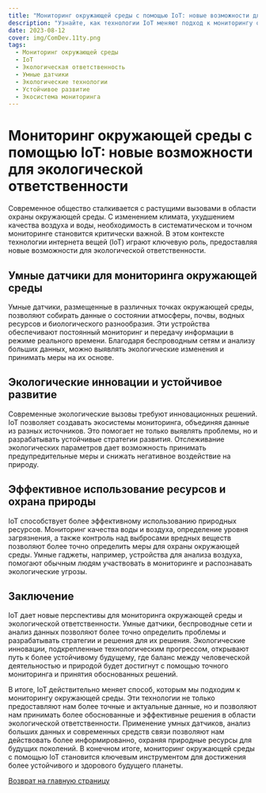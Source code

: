 ```yaml
---
title: "Мониторинг окружающей среды с помощью IoT: новые возможности для экологической ответственности"
description: "Узнайте, как технологии IoT меняют подход к мониторингу окружающей среды, обеспечивая новые возможности для экологической ответственности и устойчивого развития."
date: 2023-08-12
cover: img/ComDev.11ty.png
tags:
  - Мониторинг окружающей среды
  - IoT
  - Экологическая ответственность
  - Умные датчики
  - Экологические технологии
  - Устойчивое развитие
  - Экосистема мониторинга
---
```


# Мониторинг окружающей среды с помощью IoT: новые возможности для экологической ответственности

Современное общество сталкивается с растущими вызовами в области охраны окружающей среды. С изменением климата, ухудшением качества воздуха и воды, необходимость в систематическом и точном мониторинге становится критически важной. В этом контексте технологии интернета вещей (IoT) играют ключевую роль, предоставляя новые возможности для экологической ответственности.

## Умные датчики для мониторинга окружающей среды

Умные датчики, размещенные в различных точках окружающей среды, позволяют собирать данные о состоянии атмосферы, почвы, водных ресурсов и биологического разнообразия. Эти устройства обеспечивают постоянный мониторинг и передачу информации в режиме реального времени. Благодаря беспроводным сетям и анализу больших данных, можно выявлять экологические изменения и принимать меры на их основе.

## Экологические инновации и устойчивое развитие

Современные экологические вызовы требуют инновационных решений. IoT позволяет создавать экосистемы мониторинга, объединяя данные из разных источников. Это помогает не только выявлять проблемы, но и разрабатывать устойчивые стратегии развития. Отслеживание экологических параметров дает возможность принимать предупредительные меры и снижать негативное воздействие на природу.

## Эффективное использование ресурсов и охрана природы

IoT способствует более эффективному использованию природных ресурсов. Мониторинг качества воды и воздуха, определение уровня загрязнения, а также контроль над выбросами вредных веществ позволяют более точно определить меры для охраны окружающей среды. Умные гаджеты, например, устройства для анализа воздуха, помогают обычным людям участвовать в мониторинге и распознавать экологические угрозы.

## Заключение

IoT дает новые перспективы для мониторинга окружающей среды и экологической ответственности. Умные датчики, беспроводные сети и анализ данных позволяют более точно определить проблемы и разрабатывать стратегии и решения для их решения. Экологические инновации, подкрепленные технологическим прогрессом, открывают путь к более устойчивому будущему, где баланс между человеческой деятельностью и природой будет достигнут с помощью точного мониторинга и принятия обоснованных решений.

В итоге, IoT действительно меняет способ, которым мы подходим к мониторингу окружающей среды. Эти технологии не только предоставляют нам более точные и актуальные данные, но и позволяют нам принимать более обоснованные и эффективные решения в области экологической ответственности. Применение умных датчиков, анализ больших данных и современных средств связи позволяют нам действовать более информированно, охраняя природные ресурсы для будущих поколений. В конечном итоге, мониторинг окружающей среды с помощью IoT становится ключевым инструментом для достижения более устойчивого и здорового будущего планеты.

[Возврат на главную страницу](/)